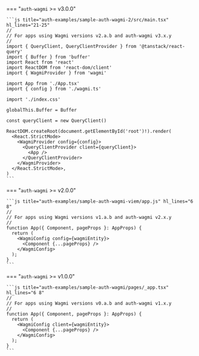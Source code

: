 === "`auth-wagmi` >= v3.0.0"

    ```js title="auth-examples/sample-auth-wagmi-2/src/main.tsx" hl_lines="21-25"
    //
    // For apps using Wagmi versions v2.a.b and auth-wagmi v3.x.y
    //
    import { QueryClient, QueryClientProvider } from '@tanstack/react-query'
    import { Buffer } from 'buffer'
    import React from 'react'
    import ReactDOM from 'react-dom/client'
    import { WagmiProvider } from 'wagmi'

    import App from './App.tsx'
    import { config } from './wagmi.ts'

    import './index.css'

    globalThis.Buffer = Buffer

    const queryClient = new QueryClient()

    ReactDOM.createRoot(document.getElementById('root')!).render(
      <React.StrictMode>
        <WagmiProvider config={config}>
          <QueryClientProvider client={queryClient}>
            <App />
          </QueryClientProvider>
        </WagmiProvider>
      </React.StrictMode>,
    )
    ```

=== "`auth-wagmi` >= v2.0.0"

    ```js title="auth-examples/sample-auth-wagmi-viem/app.js" hl_lines="6 8"
    //
    // For apps using Wagmi versions v1.a.b and auth-wagmi v2.x.y
    //
    function App({ Component, pageProps }: AppProps) {
      return (
        <WagmiConfig config={wagmiEntity}>
          <Component {...pageProps} />
        </WagmiConfig>
      );
    }
    ```
    
=== "`auth-wagmi` >= v1.0.0"

    ```js title="auth-examples/sample-auth-wagmi/pages/_app.tsx" hl_lines="6 8"
    //
    // For apps using Wagmi versions v0.a.b and auth-wagmi v1.x.y
    //
    function App({ Component, pageProps }: AppProps) {
      return (
        <WagmiConfig client={wagmiEntity}>
          <Component {...pageProps} />
        </WagmiConfig>
      );
    }
    ```

